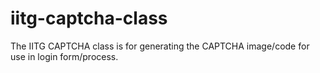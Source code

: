 # iitg-captcha-class
The IITG CAPTCHA class is for generating the CAPTCHA image/code for use in login form/process.
